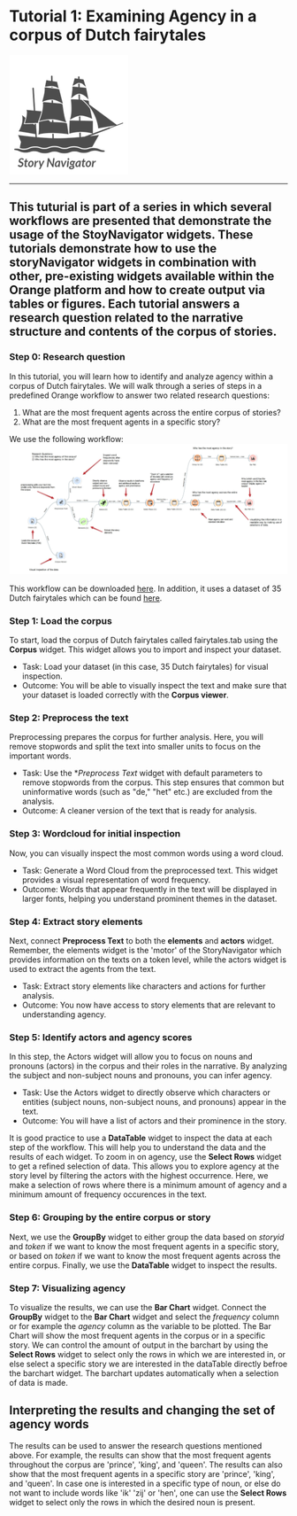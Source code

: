 # Tutorial 1: Examining Agency in a corpus of Dutch fairytales

![](../../doc/widgets/images/storynavigator_logo_small.png)

---
This tuturial is part of a series in which several workflows are presented that demonstrate the usage of the StoyNavigator widgets. These tutorials demonstrate how to use the storyNavigator widgets in combination with other, pre-existing widgets available within the Orange platform and how to create output via tables or figures. Each tutorial answers a research question related to the narrative structure and contents of the corpus of stories. 
---

### Step 0: Research question
In this tutorial, you will learn how to identify and analyze agency within a corpus of Dutch fairytales. We will walk through a series of steps in a predefined Orange workflow to answer two related research questions:

1. What are the most frequent agents across the entire corpus of stories?
2. What are the most frequent agents in a specific story?


We use the following workflow:
![](../../doc/widgets/images/agency.jpg)

This workflow can be downloaded [here](../../doc/widgets/workflows/). In addition, it uses a dataset of 35 Dutch fairytales which can be found [here](../../doc/widgets/fairytales/).

### Step 1: Load the corpus
To start, load the corpus of Dutch fairytales called fairytales.tab using the **Corpus** widget. This widget allows you to import and inspect your dataset.

- Task: Load your dataset (in this case, 35 Dutch fairytales) for visual inspection.
- Outcome: You will be able to visually inspect the text and make sure that your dataset is loaded correctly with the **Corpus viewer**.
  
### Step 2: Preprocess the text
Preprocessing prepares the corpus for further analysis. Here, you will remove stopwords and split the text into smaller units to focus on the important words.

- Task: Use the **Preprocess Text* widget with default parameters to remove stopwords from the corpus. This step ensures that common but uninformative words (such as "de," "het" etc.) are excluded from the analysis.
- Outcome: A cleaner version of the text that is ready for analysis.

### Step 3: Wordcloud for initial inspection
Now, you can visually inspect the most common words using a word cloud.

- Task: Generate a Word Cloud from the preprocessed text. This widget provides a visual representation of word frequency.
- Outcome: Words that appear frequently in the text will be displayed in larger fonts, helping you understand prominent themes in the dataset.

### Step 4: Extract story elements
Next, connect **Preprocess Text** to both the **elements** and **actors** widget. Remember, the elements widget is the 'motor' of the StoryNavigator which provides information on the texts on a token level, while the actors widget is used to extract the agents from the text.

- Task: Extract story elements like characters and actions for further analysis.
- Outcome: You now have access to story elements that are relevant to understanding agency.

### Step 5: Identify actors and agency scores
In this step, the Actors widget will allow you to focus on nouns and pronouns (actors) in the corpus and their roles in the narrative. By analyzing the subject and non-subject nouns and pronouns, you can infer agency.

- Task: Use the Actors widget to directly observe which characters or entities (subject nouns, non-subject nouns, and pronouns) appear in the text.
- Outcome: You will have a list of actors and their prominence in the story.

It is good practice to use a **DataTable** widget to inspect the data at each step of the workflow. This will help you to understand the data and the results of each widget. To zoom in on agency, use the **Select Rows** widget to get a refined selection of data. This allows you to explore agency at the story level by filtering the actors with the highest occurrence. Here, we make a selection of rows where there is a minimum amount of agency and a minimum amount of frequency occurences in the text.

### Step 6: Grouping by the entire corpus or story 
Next, we use the **GroupBy** widget to either group the data based on *storyid* and *token* if we want to know the most frequent agents in a specific story, or based on *token* if we want to know the most frequent agents across the entire corpus. Finally, we use the **DataTable** widget to inspect the results.

### Step 7: Visualizing agency
To visualize the results, we can use the **Bar Chart** widget. Connect the **GroupBy** widget to the **Bar Chart** widget and select the *frequency* column or for example the *agency* column as the variable to be plotted. The Bar Chart will show the most frequent agents in the corpus or in a specific story. We can control the amount of output in the barchart by using the **Select Rows** widget to select only the rows in which we are interested in, or else select a specific story we are interested in the dataTable directly befroe the barchart widget. The barchart updates automatically when a selection of data is made. 

## Interpreting the results and changing the set of agency words
The results can be used to answer the research questions mentioned above. For example, the results can show that the most frequent agents throughout  the corpus are 'prince', 'king', and 'queen'. The results can also show that the most frequent agents in a specific story are 'prince', 'king', and 'queen'. In case one is interested in a specific type of noun, or else do not want to include words like 'ik' 'zij' or 'hen', one can use the **Select Rows** widget to select only the rows in which the desired noun is present.